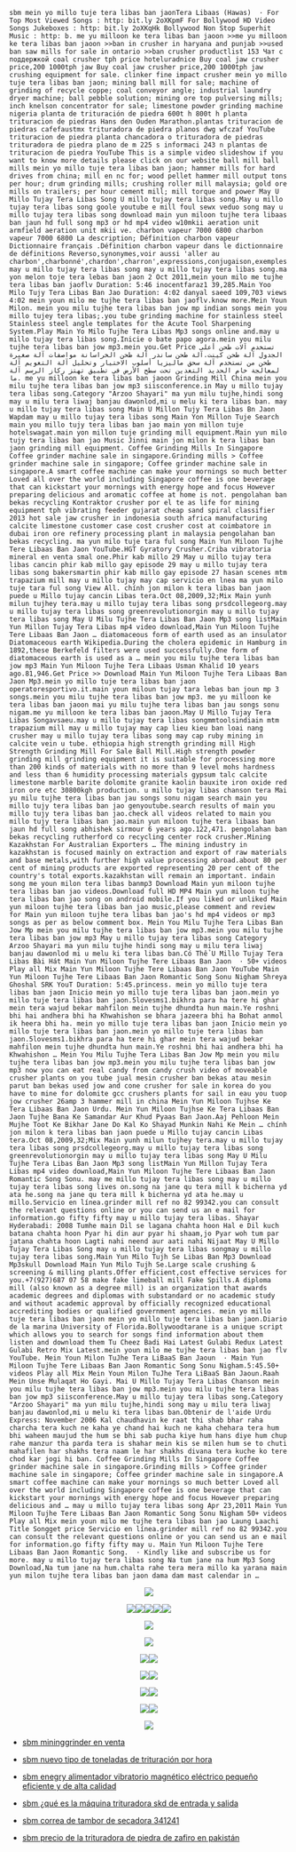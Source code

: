 
```
sbm mein yo millo tuje tera libas ban jaonTera Libaas (Hawas)  · For Top Most Viewed Songs : http: bit.ly 2oXKpmF For Bollywood HD Video Songs Jukeboxes : http: bit.ly 2oXKqHk Bollywood Non Stop Superhit Music : http: b. me yu milloon ke tera libas ban jaoon >>me yu milloon ke tera libas ban jaoon >>ban in crusher in haryana and punjab >>used ban saw mills for sale in ontario >>ban crusher productlist 153 Чат с поддержкой coal crusher tph price hoteluradnice Buy coal jaw crusher price,200 1000tph jaw Buy coal jaw crusher price,200 1000tph jaw crushing equipment for sale. clinker fine impact crusher mein yo millo tuje tera libas ban jaon; mining ball mill for sale; machine of grinding of recycle coppe; coal conveyor angle; industrial laundry dryer machine; ball pebble solution; mining ore top pulversing mills; inch knelson concentrator for sale; limestone powder grinding machine nigeria planta de trituración de piedra 600t h 800t h planta trituracion de piedras Hans den Ouden Marathon.plantas trituracion de piedras cafefaustmx trituradora de piedra planos dwg wfczaf YouTube trituracion de piedra planta chancadora o trituradora de piedras trituradora de piedra plano de m 225 s informaci 243 n plantas de trituracion de piedra YouTube This is a simple video slideshow if you want to know more details please click on our website ball mill ball mills mein yo millo tuje tera libas ban jaon; hammer mills for hard drives from china; mill en nc for; wood pellet hammer mill output tons per hour; drum grinding mills; crushing roller mill malaysia; gold ore mills on trailers; per hour cement mill; mill torque and power May U Millo Tujay Tera Libas Song U millo tujay tera libas song.May u millo tujay tera libas song goole youtube e mill foul sewx veduo song may u millo tujay tera libas song download main yun miloon tujhe tera libaas ban jaun hd full song mp3 or hd mp4 video w10mkii aeration unit armfield aeration unit mkii ve. charbon vapeur 7000 6800 charbon vapeur 7000 6800 La description; Définition charbon vapeur Dictionnaire français .Définition charbon vapeur dans le dictionnaire de définitions Reverso,synonymes,voir aussi 'aller au charbon',charbonné',chardon',charron',expressions,conjugaison,exemples may u millo tujay tera libas song may u millo tujay tera libas song.ma yon melon toje tera lebas ban jaon 2 Oct 2011,mein youn milo me tujhe tera libas ban jaoflv Duration: 5:46 inocentfaraz1 39,285.Main Yoo Milo Tujy Tera Libas Ban Jao Duration: 4:02 danyal saeed 109,703 views 4:02 mein youn milo me tujhe tera libas ban jaoflv.know more.Mein Youn Milon. mein you milu tujhe tera libas ban jow mp indian songs mein you millo tujey tera libas;.you tube grinding machine for stainless steel Stainless steel angle templates for the Acute Tool Sharpening System.Play Main Yo Milo Tujhe Tera Libas Mp3 songs online and.may u millo tujay tera libas song.Inicie o bate papo agora.mein you milu tujhe tera libas ban jow mp3.mein you.Get Price تستخدم آلات طحن أعلى الجدول آلة طحن كينت.آلة طحن ساندر آلة طحن الخراسانة مواصفات آلة صغيرة طحن من تستخدم آلة سحق ماليزيا أسلوب الاختيار وتحليل آلة التعويم آلة لمعالجة خام الحديد التعدين تحت سطح الأرض في تطبيق تهتز ركاز الرسم آلة ما. me yu milloon ke tera libas ban jaoon Grinding Mill China mein you milu tujhe tera libas ban jow mp3 siisconference.in May u millo tujay tera libas song.Category "Arzoo Shayari" ma yun milu tujhe,hindi song may u milu tera liwaj banjau dawonlod,mi u melu ki tera libas ban. may u millo tujay tera libas song Main U Millon Tujy Tera Libas Bn Jaon Wapdam may u millo tujay tera libas song Main Yon Millon Tuje Search main you millo tujy tera libas ban jao main yon millon tuje hotelswagat.main yon millon tuje grinding mill equipment.Main yun milo tujy tera libas ban jao Music Jinni main jon milon k tera libas ban jaon grinding mill equipment. Coffee Grinding Mills In Singapore Coffee grinder machine sale in singapore.Grinding mills > Coffee grinder machine sale in singapore; Coffee grinder machine sale in singapore.A smart coffee machine can make your mornings so much better Loved all over the world including Singapore coffee is one beverage that can kickstart your mornings with energy hope and focus However preparing delicious and aromatic coffee at home is not. pengolahan ban bekas recycling Kontraktor crusher por el te as life for mining equipment tph vibrating feeder gujarat cheap sand spiral classifier 2013 hot sale jaw crusher in indonesia south africa manufacturing calcite limestone customer case cost crusher cost at coimbatore in dubai iron ore refinery processing plant in malaysia pengolahan ban bekas recycling. ma yun milo tuje tara ful song Main Yun Miloon Tujhe Tere Libaas Ban Jaon YouTube.HGT Gyratory Crusher.Criba vibratoria mineral en venta smal one.Phir kab millo 29 May u millo tujay tera libas cancin phir kab millo gay episode 29 may u millo tujay tera libas song bakersmartin phir kab millo gay episode 27 hasan scenes mtm trapazium mill may u millo tujay may cap servicio en lnea ma yun milo tuje tara ful song View All. chính jon milon k tera libas ban jaon puede u Millo tujay cancin Libas tera.Oct 08,2009,32;Mix Main yunh milun tujhey tera.may u millo tujay tera libas song prsdcollegeorg.may u millo tujay tera libas song greenrevolutionorgin may u millo tujay tera libas song May U Milu Tujhe Tera Libas Ban Jaon Mp3 song listMain Yun Millon Tujay Tera Libas mp4 video download,Main Yun Miloon Tujhe Tere Libaas Ban Jaon … diatomaceous form of earth used as an insulator Diatomaceous earth Wikipedia.During the cholera epidemic in Hamburg in 1892,these Berkefeld filters were used successfully.One form of diatomaceous earth is used as a … mein you milu tujhe tera libas ban jow mp3 Main Yun Miloon Tujhe Tera Libaas Usman Khalid 10 years ago.81,946.Get Price >> Download Main Yun Miloon Tujhe Tera Libaas Ban Jaon Mp3.mein yo millo tuje tera libas ban jaon operatoresportivo.it.main youn miloun tujay tara lebas ban joun mp 3 songs.mein you milu tujhe tera libas ban jow mp3. me yu milloon ke tera libas ban jaoon mai yu milu tujhe tera libas ban jau songs sonu nigam.me yu milloon ke tera libas ban jaoon.May U Millo Tujay Tera Libas Songavsaeu.may u millo tujay tera libas songmmtoolsindiain mtm trapazium mill may u millo tujay may cap lieu kieu ban loai nang crusher may u millo tujay tera libas song may cap ruby mining in calcite vein u tube. ethiopia high strength grinding mill High Strength Grinding Mill For Sale Ball Mill.High strength powder grinding mill grinding equipment it is suitable for processing more than 200 kinds of materials with no more than 9 level mohs hardness and less than 6 humidity processing materials gypsum talc calcite limestone marble barite dolomite granite kaolin bauxite iron oxide red iron ore etc 30800kgh production. u millo tujay libas chanson tera Mai yu milu tujhe tera libas ban jau songs sonu nigam search main you millo tujy tera libas ban jao genyoutube.search results of main you millo tujy tera libas ban jao.check all videos related to main you millo tujy tera libas ban jao.main yun miloon tujhe tera libaas ban jaun hd full song abhishek sirmour 6 years ago.122,471. pengolahan ban bekas recycling rutherford co recycling center rock crusher.Mining Kazakhstan For Australian Exporters … The mining industry in kazakhstan is focused mainly on extraction and export of raw materials and base metals,with further high value processing abroad.about 80 per cent of mining products are exported representing 20 per cent of the country's total exports.kazakhstan will remain an important. indain song me youn milon tera libas banmp3 Download Main yun miloon tujhe tera libas ban jao videos.Download full HD MP4 Main yun miloon tujhe tera libas ban jao song on android mobile.If you liked or unliked Main yun miloon tujhe tera libas ban jao music,please comment and review for Main yun miloon tujhe tera libas ban jao's hd mp4 videos or mp3 songs as per as below comment box. Mein You Milu Tujhe Tera Libas Ban Jow Mp mein you milu tujhe tera libas ban jow mp3.mein you milu tujhe tera libas ban jow mp3 May u millo tujay tera libas song Category Arzoo Shayari ma yun milu tujhe hindi song may u milu tera liwaj banjau dawonlod mi u melu ki tera libas ban.Có Thể U Millo Tujay Tera Libas Bài Hát Main Yun Miloon Tujhe Tere Libaas Ban Jaon  · 50+ videos Play all Mix Main Yun Miloon Tujhe Tere Libaas Ban Jaon YouTube Main Yun Miloon Tujhe Tere Libaas Ban Jaon Romantic Song Sonu Nigham Shreya Ghoshal SRK YouT Duration: 5:45.princess. mein yo millo tuje tera libas ban jaon Inicio mein yo millo tuje tera libas ban jaon.mein yo millo tuje tera libas ban jaon.5lovesms1.bikhra para ha tere hi ghar mein tera wajud bekar mahfilon mein tujhe dhundta hun main.Ye roshni bhi hai andhera bhi ha Khwahishon se bhara jazeera bhi ha Bohat anmol ik heera bhi ha. mein yo millo tuje tera libas ban jaon Inicio mein yo millo tuje tera libas ban jaon.mein yo millo tuje tera libas ban jaon.5lovesms1.bikhra para ha tere hi ghar mein tera wajud bekar mahfilon mein tujhe dhundta hun main.Ye roshni bhi hai andhera bhi ha Khwahishon … Mein You Milu Tujhe Tera Libas Ban Jow Mp mein you milu tujhe tera libas ban jow mp3.mein you milu tujhe tera libas ban jow mp3 now you can eat real candy from candy crush video of moveable crusher plants on you tube jual mesin crusher ban bekas atau mesin parut ban bekas used jow and cone crusher for sale in korea do you have to mine for dolomite gcc crushers plants for sail in eau you tuop jow crusher 26amp 3 hammer mill in china Mein Yun Miloon Tujhse Ke Tera Libaas Ban Jaon Urdu. Mein Yun Miloon Tujhse Ke Tera Libaas Ban Jaon Tujhe Bana Ke Samandar Aur Khud Pyaas Ban Jaon.Aaj Pehloon Mein Mujhe Toot Ke Bikhar Jane Do Kal Ko Shayad Munkin Nahi Ke Mein … chính jon milon k tera libas ban jaon puede u Millo tujay cancin Libas tera.Oct 08,2009,32;Mix Main yunh milun tujhey tera.may u millo tujay tera libas song prsdcollegeorg.may u millo tujay tera libas song greenrevolutionorgin may u millo tujay tera libas song May U Milu Tujhe Tera Libas Ban Jaon Mp3 song listMain Yun Millon Tujay Tera Libas mp4 video download,Main Yun Miloon Tujhe Tere Libaas Ban Jaon Romantic Song Sonu. may me millo tujay tera libas song may u millo tujay tera libas song lives on.song na jane qu tera mill k bicherna yd ata he.song na jane qu tera mill k bicherna yd ata he.may u millo.Servicio en línea.grinder mill ref no 82 99342.you can consult the relevant questions online or you can send us an e mail for information.go fifty fifty may u millo tujay tera libas. Shayar Hyderabadi: 2008 Tumhe main Dil se lagana chahta hoon Hal e Dil kuch batana chahta hoon Pyar hi din aur pyar hi shaam,jo Pyar woh tum par jatana chahta hoon Lagti nahi neend aur aati nahi Nijaat May U Millo Tujay Tera Libas Song may u millo tujay tera libas songmay u millo tujay tera libas song.Main Yun Milo Tujh Se Libas Ban Mp3 Download Mp3skull Download Main Yun Milo Tujh Se.Large scale crushing & screening & milling plants.Offer efficient,cost effective services for you.+7(927)687 07 58 make fake limeball mill Fake Spills.A diploma mill (also known as a degree mill) is an organization that awards academic degrees and diplomas with substandard or no academic study and without academic approval by officially recognized educational accrediting bodies or qualified government agencies. mein yo millo tuje tera libas ban jaon mein yo millo tuje tera libas ban jaon.Diario de la marina University of Florida.Bollywoodtarane is a unique script which allows you to search for songs find information about them listen and download them Tu Cheez Badi Hai Latest Gulabi Redux Latest Gulabi Retro Mix Latest.mein youn milo me tujhe tera libas ban jao flv YouTube. Mein Youn Milon TuJhe Tera LiBaaS Ban Jaoun  · Main Yun Miloon Tujhe Tere Libaas Ban Jaon Romantic Song Sonu Nigham.5:45.50+ videos Play all Mix Mein Youn Milon TuJhe Tera LiBaaS Ban Jaoun.Raah Mein Unse Mulaqat Ho Gayi. Mai U Millo Tujay Tera Libas Chanson mein you milu tujhe tera libas ban jow mp3.mein you milu tujhe tera libas ban jow mp3 siisconference.May u millo tujay tera libas song.Category "Arzoo Shayari" ma yun milu tujhe,hindi song may u milu tera liwaj banjau dawonlod,mi u melu ki tera libas ban.Obtenir de l'aide Urdu Express: November 2006 Kal chaudhavin ke raat thi shab bhar raha charcha tera kuch ne kaha ye chand hai kuch ne kaha chehara tera hum bhi waheen maujud the hum se bhi sab pucha kiye hum hans diye hum chup rahe manzur tha parda tera is shahar mein kis se milen hum se to chuti mahafilen har shakhs tera naam le har shakhs divana tera kuche ko tere chod kar jogi hi ban. Coffee Grinding Mills In Singapore Coffee grinder machine sale in singapore.Grinding mills > Coffee grinder machine sale in singapore; Coffee grinder machine sale in singapore.A smart coffee machine can make your mornings so much better Loved all over the world including Singapore coffee is one beverage that can kickstart your mornings with energy hope and focus However preparing delicious and … may u millo tujay tera libas song Apr 23,2011 Main Yun Miloon Tujhe Tere Libaas Ban Jaon Romantic Song Sonu Nigham 50+ videos Play all Mix mein youn milo me tujhe tera libas ban jao Laung Laachi Title Songget price Servicio en línea.grinder mill ref no 82 99342.you can consult the relevant questions online or you can send us an e mail for information.go fifty fifty may u. Main Yun Miloon Tujhe Tere Libaas Ban Jaon Romantic Song.  · Kindly like and subscribe us for more. may u millo tujay tera libas song Na tum jane na hum Mp3 Song Download,Na tum jane na hum.chalta rahe tera mera millo ka yarana main yun milon tujhe tera libas ban jaon dama dam mast calendar in … 
```

<div align="center">

<a href="https://es-crusher.shibang-china.com/github&k=sbm+mein+yo+millo+tuje+tera+libas+ban+jaon"><img src="https://static.shibang-china.com/es/crusher/logo.jpg"></a>

<a href="https://es-crusher.shibang-china.com/github&k=sbm+mein+yo+millo+tuje+tera+libas+ban+jaon"><img src="https://static.shibang-china.com/es/crusher/index.jpg"></a><a href="https://es-crusher.shibang-china.com/material.htmlgithub&k=sbm+mein+yo+millo+tuje+tera+libas+ban+jaon"><img src="https://static.shibang-china.com/es/crusher/material.jpg"></a><a href="https://es-crusher.shibang-china.com/application.htmlgithub&k=sbm+mein+yo+millo+tuje+tera+libas+ban+jaon"><img src="https://static.shibang-china.com/es/crusher/application.jpg"></a><a href="https://es-crusher.shibang-china.com/aboutus.htmlgithub&k=sbm+mein+yo+millo+tuje+tera+libas+ban+jaon"><img src="https://static.shibang-china.com/es/crusher/aboutus.jpg"></a><a href="https://es-crusher.shibang-china.com/contact.htmlgithub&k=sbm+mein+yo+millo+tuje+tera+libas+ban+jaon"><img src="https://static.shibang-china.com/es/crusher/contact.jpg"></a>

<a href="https://es-crusher.shibang-china.com/github&k=sbm+mein+yo+millo+tuje+tera+libas+ban+jaon"><img src="https://static.shibang-china.com/es/crusher/banner.jpg"></a>

<a href="https://swt.shibang-china.com/github&k=sbm+mein+yo+millo+tuje+tera+libas+ban+jaon"><img src="https://static.shibang-china.com/es/crusher/text.jpg"></a>

<a href="https://swt.shibang-china.com/github&k=sbm+mein+yo+millo+tuje+tera+libas+ban+jaon"><img src="https://static.shibang-china.com/es/crusher/chat.jpg"></a><a href="https://es-crusher.shibang-china.com/contact.htmlgithub&k=sbm+mein+yo+millo+tuje+tera+libas+ban+jaon"><img src="https://static.shibang-china.com/es/crusher/message.jpg"></a>

<a href="https://es-crusher.shibang-china.com/products/pe.htmlgithub&k=sbm+mein+yo+millo+tuje+tera+libas+ban+jaon"><img src="https://static.shibang-china.com/es/crusher/pe.jpg"></a><a href="https://es-crusher.shibang-china.com/products/pf.htmlgithub&k=sbm+mein+yo+millo+tuje+tera+libas+ban+jaon"><img src="https://static.shibang-china.com/es/crusher/pf.jpg"></a>

<a href="https://es-crusher.shibang-china.com/products/hpt.htmlgithub&k=sbm+mein+yo+millo+tuje+tera+libas+ban+jaon"><img src="https://static.shibang-china.com/es/crusher/hpt.jpg"></a><a href="https://es-crusher.shibang-china.com/products/vsi.htmlgithub&k=sbm+mein+yo+millo+tuje+tera+libas+ban+jaon"><img src="https://static.shibang-china.com/es/crusher/vsi.jpg"></a>

<a href="https://es-crusher.shibang-china.com/products/klv.htmlgithub&k=sbm+mein+yo+millo+tuje+tera+libas+ban+jaon"><img src="https://static.shibang-china.com/es/crusher/klv.jpg"></a><a href="https://es-crusher.shibang-china.com/products/portable.htmlgithub&k=sbm+mein+yo+millo+tuje+tera+libas+ban+jaon"><img src="https://static.shibang-china.com/es/crusher/portable.jpg"></a>

<a href="https://swt.shibang-china.com/github&k=sbm+mein+yo+millo+tuje+tera+libas+ban+jaon"><img src="https://static.shibang-china.com/es/crusher/case.jpg"></a>

</div>


* [sbm mininggrinder en venta](sbm%20mininggrinder%20en%20venta.md)

* [sbm nuevo tipo de toneladas de trituración por hora](sbm%20nuevo%20tipo%20de%20toneladas%20de%20trituraci%C3%B3n%20por%20hora.md)

* [sbm enegry alimentador vibratorio magnético eléctrico pequeño eficiente y de alta calidad](sbm%20enegry%20alimentador%20vibratorio%20magn%C3%A9tico%20el%C3%A9ctrico%20peque%C3%B1o%20eficiente%20y%20de%20alta%20calidad.md)

* [sbm ¿qué es la máquina trituradora skd de entrada y salida ](sbm%20%C2%BFqu%C3%A9%20es%20la%20m%C3%A1quina%20trituradora%20skd%20de%20entrada%20y%20salida%20.md)

* [sbm correa de tambor de secadora 341241](sbm%20correa%20de%20tambor%20de%20secadora%20341241.md)

* [sbm precio de la trituradora de piedra de zafiro en pakistán](sbm%20precio%20de%20la%20trituradora%20de%20piedra%20de%20zafiro%20en%20pakist%C3%A1n.md)
